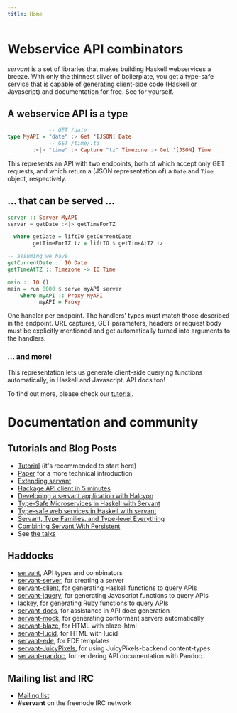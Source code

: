 ```yaml
---
title: Home
---
```


# Webservice API combinators

*servant* is a set of libraries that makes building Haskell webservices a breeze. With only the thinnest sliver of boilerplate, you get a type-safe service that is capable of generating client-side code (Haskell or Javascript) and documentation for free. See for yourself.

## A webservice API is a type

``` haskell
             -- GET /date
type MyAPI = "date" :> Get '[JSON] Date
             -- GET /time/:tz
        :<|> "time" :> Capture "tz" Timezone :> Get '[JSON] Time
```

This represents an API with two endpoints, both of which accept only GET requests, and which return a (JSON representation of) a `Date` and `Time` object, respectively.

## ... that can be served ...

``` haskell
server :: Server MyAPI
server = getDate :<|> getTimeForTZ

  where getDate = liftIO getCurrentDate
        getTimeForTZ tz = liftIO $ getTimeAtTZ tz

-- assuming we have
getCurrentDate :: IO Date
getTimeAtTZ :: Timezone -> IO Time

main :: IO ()
main = run 8000 $ serve myAPI server
    where myAPI :: Proxy MyAPI
          myAPI = Proxy
```

One handler per endpoint. The handlers' types must match those described in the endpoint. URL captures, GET parameters, headers or request body must be explicitly mentioned and get automatically turned into arguments to the handlers.

### ... and more!

This representation lets us generate client-side querying functions automatically, in Haskell and Javascript. API docs too!

To find out more, please check our [tutorial](/tutorial).

# Documentation and community

## Tutorials and Blog Posts

- [Tutorial](/tutorial) (it's recommended to start here)
- [Paper](http://www.andres-loeh.de/Servant/servant-wgp.pdf) for a more technical introduction
- [Extending servant](/extending.html)
- [Hackage API client in 5 minutes](/client-in-5-minutes.html)
- [Developing a servant application with Halcyon](https://halcyon.sh/tutorial/)
- [Type-Safe Microservices in Haskell with Servant](https://github.com/k-bx/owlcloud)
- [Type-safe web services in Haskell with servant](http://taylor.fausak.me/2015/08/23/type-safe-web-services-in-haskell-with-servant/)
- [Servant, Type Families, and Type-level Everything](http://www.arow.info/blog/posts/2015-07-10-servant-intro.html)
- [Combining Servant With Persistent](http://www.parsonsmatt.org/2015/06/07/servant-persistent.html)
- See [the talks](/talks.html)

## Haddocks

- [servant](http://hackage.haskell.org/package/servant), API types and combinators
- [servant-server](http://hackage.haskell.org/package/servant-server), for creating a server
- [servant-client](http://hackage.haskell.org/package/servant-client), for generating Haskell functions to query APIs
- [servant-jquery](http://hackage.haskell.org/package/servant-jquery), for generating Javascript functions to query APIs
- [lackey](https://hackage.haskell.org/package/lackey), for generating Ruby functions to query APIs
- [servant-docs](http://hackage.haskell.org/package/servant-docs), for assistance in API docs generation
- [servant-mock](http://hackage.haskell.org/package/servant-mock), for generating conformant servers automatically
- [servant-blaze](http://hackage.haskell.org/package/servant-blaze), for HTML with blaze-html
- [servant-lucid](http://hackage.haskell.org/package/servant-lucid), for HTML with lucid
- [servant-ede](https://hackage.haskell.org/package/servant-ede), for EDE templates
- [servant-JuicyPixels](https://hackage.haskell.org/package/servant-JuicyPixels), for using JuicyPixels-backend content-types
- [servant-pandoc](https://hackage.haskell.org/package/servant-pandoc), for rendering API documentation with Pandoc.

## Mailing list and IRC

- [Mailing list](https://groups.google.com/forum/#!forum/haskell-servant)
- **#servant** on the freenode IRC network
